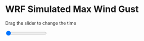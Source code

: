 <h1>WRF Simulated Max Wind Gust</h1>
<p>Drag the slider to change the time</p>

<div class="slidecontainer">
<input oninput='setImage(this)' class="slider" type="range" min="0" max="3" value="0" step="1" />
<img id='img'/>
</div>

<script>
var img = document.getElementById('img');
var img_array = ['/assets/images/wrf/w_wrfout_d01_2020-02-11_12:00:00.png',
'/assets/images/wrf/w_wrfout_d01_2020-02-11_13:00:00.png',
'/assets/images/wrf/w_wrfout_d01_2020-02-11_14:00:00.png',];
function setImage(obj)
{
        var value = obj.value;
        img.src = img_array[value];

}
</script>
